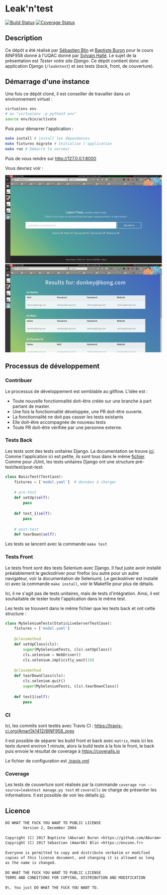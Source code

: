 # Leak'n'test

[![Build Status](https://travis-ci.org/AmarOk1412/8INF958_pres.svg?branch=master)](https://travis-ci.org/AmarOk1412/8INF958_pres)
[![Coverage Status](https://coveralls.io/repos/github/AmarOk1412/8INF958_pres/badge.svg?branch=master)](https://coveralls.io/github/AmarOk1412/8INF958_pres?branch=master)

## Description

Ce dépôt a été réalisé par [Sébastien Blin](https://github.com/AmarOk1412/) et [Baptiste Buron](https://github.com/Aburam/) pour le cours 8INF958 donné à l'UQAC donné par [Sylvain Hallé](https://github.com/sylvainhalle). Le sujet de la présentation est *Tester votre site Django*. Ce dépôt contient donc une application Django (`/leakntest`) et ses tests (back, front, de couverture).

## Démarrage d'une instance

Une fois ce dépôt cloné, il est conseiller de travailler dans un environnement virtuel :
```bash
virtualenv env
# ou "virtualenv -p python3 env"
source env/bin/activate
```

Puis pour démarrer l'application :
```bash
make install # install les dépendances
make fixtures migrate # Initialise l'application
make run # Démarre le serveur
```

Puis de vous rendre sur http://127.0.0.1:8000

Vous devriez voir :

![Page d'accueil](img/home.png)
![Page des résultats](img/results.png)

## Processus de développement

### Contribuer

Le processus de développement est semblable au gitflow. L'idée est :
- Toute nouvelle fonctionnalité doit-être créée sur une branche à part partant de master.
- Une fois la fonctionnalité développée, une PR doit-être ouverte.
- La fonctionnalité ne doit pas casser les tests existants
- Elle doit-être accompagnée de nouveau tests
- Toute PR doit-être vérifiée par une personne externe.

### Tests Back

Les tests sont des tests unitaires Django. La documentation se trouve [ici](https://docs.djangoproject.com/en/1.11/topics/testing/overview/). Comme l'application ici est petite, ils sont tous dans le même [fichier](leakntest/tests.py). Comme pour JUnit, les tests unitaires Django ont une structure pré-test/test/post-test:

```python
class BasicTest(TestCase):
    fixtures = ['model.yaml']  # données à charger

    # pre-test
    def setUp(self):
        pass

    def test_1(self):
        pass

    # post-test
    def tearDown(self):
```

Les tests se lancent avec la commande `make test`

### Tests Front

Le tests front sont des tests Selenium avec Django. Il faut juste avoir installé préalablement le geckodriver pour firefox (ou autre pour un autre navigateur, voir la documentation de Selenium). Le geckodriver est installé ici avec la commande `make install`, voir le Makefile pour plus de détails.

Ici, il ne s'agit pas de tests unitaires, mais de tests d'intégration. Ainsi, il est souhaitable de tester toute l'application dans le même test.

Les tests se trouvent dans le même fichier que les tests back et ont cette structure :

```python
class MySeleniumTests(StaticLiveServerTestCase):
    fixtures = ['model.yaml']

    @classmethod
    def setUpClass(cls):
        super(MySeleniumTests, cls).setUpClass()
        cls.selenium = WebDriver()
        cls.selenium.implicitly_wait(10)

    @classmethod
    def tearDownClass(cls):
        cls.selenium.quit()
        super(MySeleniumTests, cls).tearDownClass()

    def test1(self):
        pass
```

### CI

Ici, les commits sont testés avec Travis CI : https://travis-ci.org/AmarOk1412/8INF958_pres

il est possible de séparer les build front et back avec `matrix`, mais ici les tests durent environ 1 minute, alors la build teste à la fois le front, le back puis envoie le résultat de coverage à https://coveralls.io

Le fichier de configuration est [.travis.yml](.travis.yml)

### Coverage

Les tests de couverture sont réalisés par la commande `coverage run --source=leakntest manage.py test` et `coveralls` se charge de présenter les informations. Il est possible de voir les détails [ici](https://coveralls.io/github/AmarOk1412/8INF958_pres?branch=master).

## Licence

```
DO WHAT THE FUCK YOU WANT TO PUBLIC LICENSE
        Version 2, December 2004

Copyright (C) 2017 Baptiste (Aburam) Buron <https://github.com/Aburam>
Copyright (C) 2017 Sébastien (AmarOk) Blin <https://enconn.fr>

Everyone is permitted to copy and distribute verbatim or modified
copies of this license document, and changing it is allowed as long
as the name is changed.

DO WHAT THE FUCK YOU WANT TO PUBLIC LICENSE
TERMS AND CONDITIONS FOR COPYING, DISTRIBUTION AND MODIFICATION

0\. You just DO WHAT THE FUCK YOU WANT TO.
```
